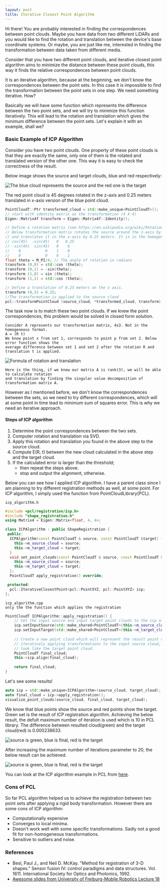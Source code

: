```yaml
---
layout: post
title: Iterative Closest Point Algorithm
---
```


Hi there! You are probably interested in finding the correspondences between point clouds. Maybe you have data from two 
different LiDARs and you would like to find the rotation and translation between the device's base coordinate systems. 
Or maybe, you are just like me, interested in finding the transformation between data taken from different media.

Consider that you have two different point clouds, and iterative closest point algorithm aims to minimize the distance 
between these point clouds, this way it finds the relative correspondences between point clouds.

It is an iterative algorithm, because at the beginning, we don't know the correspondences between the point sets. In 
this case it is impossible to find the transformation between the point sets in one step. We need something iterative.
How?

Basically we will have some function which represents the difference between the two point sets, and we will try to 
minimize this function iteratively. This will lead to the rotation and translation which gives the minimum difference 
between the point sets. Let's explain it with an example, shall we?

### Basic Example of ICP Algorithm
Consider you have two point clouds. One property of these point clouds is that they are exactly the same, only one of them is
the rotated and translated version of the other one. This way it is easy to check the correctness of the result.

Below image shows the source and target clouds, blue and red respectively:

![The blue cloud represents the source and the red one is the target](source_and_target_clouds.png)


The red point cloud is 45 degrees rotated in the z-axis and 0.25 meters translated in x-axis version of the blue point cloud.

```c++
PointCloudT::Ptr transformed_cloud = std::make_unique<PointCloudT>();
// start with identity matrix as the transformation (4 X 4)
Eigen::Matrix4f transform = Eigen::Matrix4f::Identity();

// Define a rotation matrix (see https://en.wikipedia.org/wiki/Rotation_matrix)
// Below transformation matrix rotates the source around the z-axis by 45 degress
// and translates it in the x-axis by 0.25 meters. It is in the homogeneous format.
// cos(45)  -sin(45)   0   0.25
// -sin(45)  sin(45)   0    0
//    0           0    1    0
//    0           0    0    1 
float theta = M_PI/4; // The angle of rotation in radians
transform (0,0) = std::cos (theta);
transform (0,1) = -sin(theta);
transform (1,0) = sin (theta);
transform (1,1) = std::cos (theta);

// Define a translation of 0.25 meters on the x axis.
transform (0,3) = 0.25;
//The transformation is applied to the source cloud
pcl::transformPointCloud (source_cloud, *transformed_cloud, transform);
```

The task now is to match these two point clouds. If we knew the point correspondences, this problem would be solved in 
closed form solution. 

```text
Consider A represents our transformation matrix, 4x3. Not in the homogeneous format.
A = (R t)
We know point x from set 1, corresponds to point p from set 2. Below error function shows the 
average difference between set 1 and set 2 after the rotation R and translation t is applied.
```

![Formula of rotation and translation](formula_1.png)


```text
Here is the thing, if we know our matrix A is rank(3), we will be able to calculate rotation
and translation by finding the singular value decomposition of transformation matrix A.
```

However as I mentioned before, we don't know the correspondences between the sets, so we need to try different 
correspondences, which will at some point in time lead to minimum sum of squares error. This is why we need an iterative
approach.

#### Steps of ICP algorithm
1. Determine the point correspondences between the two sets.
2. Computer rotation and translation via SVD.
3. Apply this rotation and translation you found in the above step to the source cloud.
4. Compute E(R, t) between the new cloud calculated in the above step and the target cloud.
5. If the calculated error is larger than the threshold;
   * then repeat the steps above.
   * stop and output the alignment, otherwise.
    
Below you can see how I applied ICP algorithm. I have a parent class since I am planning to try different registration 
methods as well, at some point. For ICP algorithm, I simply used the function from PointCloudLibrary(PCL).
```text
icp_algorithm.h
```

```c++
#include <pcl/registration/icp.h>
#include "shape_registration.h"
using Matrix4 = Eigen::Matrix<float, 4, 4>;

class ICPAlgorithm : public ShapeRegistration {
 public:
  ICPAlgorithm(const PointCloudT & source, const PointCloudT &target) {
    this->m_source_cloud = source;
    this->m_target_cloud = target;
  }
  void set_point_clouds(const PointCloudT & source, const PointCloudT &target) override {
    this->m_source_cloud = source;
    this->m_target_cloud = target;
  };
  PointCloudT apply_registration() override;

 protected:
  pcl::IterativeClosestPoint<pcl::PointXYZ, pcl::PointXYZ> icp;
};
```

```text
icp_algorithm.cpp
only the the function which applies the registration
```

```c++
PointCloudT ICPAlgorithm::apply_registration() {
    // Set the input source and input target point clouds to the icp algorithm.
    icp.setInputSource(std::make_shared<PointCloudT>(this->m_source_cloud));
    icp.setInputTarget(std::make_shared<PointCloudT>(this->m_target_cloud));
    
    // Create a new point cloud which will represent the result point cloud after
    // iteratively applying transformations to the input source cloud, to make it
    // look like the target point cloud.
    PointCloudT final_cloud;
    this->icp.align(final_cloud);
    
    return final_cloud;
}
```

Let's see some results!

```c++
auto icp = std::make_unique<ICPAlgorithm>(source_cloud, target_cloud);
auto final_cloud = icp->apply_registration();
visualize_point_clouds(source_cloud, final_cloud, target_cloud);
```

We know that blue points show the source and red points show the target. Green set is the result of ICP registration 
algorithm. Achieving the below result, the defult maximum number of iteration is used which is 10 in PCL library.
The difference between resulted cloud(green) and the target cloud(red) is 0.000238633.

![source is green, blue is final, red is the target](result_10_iterations.png)

After increasing the maximum number of iterations parameter to 20, the below result can be achieved.

![source is green, blue is final, red is the target](result_20_iterations.png)

You can look at the ICP algorithm example in PCL from [here](https://pcl.readthedocs.io/projects/tutorials/en/latest/interactive_icp.html).


### Cons of PCL
So far PCL algorithm helped us to achieve the registration between two point sets after applying a rigid body transformation.
However there are some cons of ICP algorithm:

* Computationally expensive
* Converges to local minima.
* Doesn't work well with some specific transformations. Sadly not a good fit for non-homogeneous transformations.
* Sensitive to outliers and noise.


### References
* Besl, Paul J., and Neil D. McKay. "Method for registration of 3-D shapes." Sensor fusion IV: control paradigms and data structures. Vol. 1611. International Society for Optics and Photonics, 1992.
* [Awesome slides from University of Freiburg-Mobile Robotics Lecture 18](http://ais.informatik.uni-freiburg.de/teaching/ss13/robotics/slides/18-icp.pdf)




